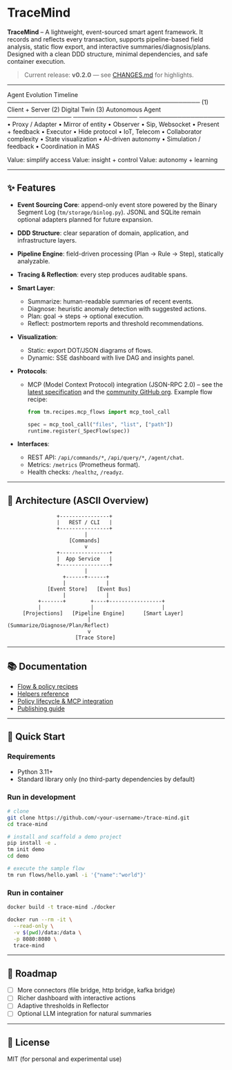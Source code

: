 # TraceMind

**TraceMind** – A lightweight, event-sourced smart agent framework.
It records and reflects every transaction, supports pipeline-based field analysis, static flow export, and interactive summaries/diagnosis/plans.
Designed with a clean DDD structure, minimal dependencies, and safe container execution.

> Current release: **v0.2.0** — see [CHANGES.md](CHANGES.md) for highlights.

---

Agent Evolution Timeline
─────────────────────────────────────────────
(1) Client + Server        (2) Digital Twin         (3) Autonomous Agent
    ───────────────        ───────────────          ────────────────────
    • Proxy / Adapter      • Mirror of entity       • Observer
    • Sip, Websocket       • Present + feedback     • Executor
    • Hide protocol        • IoT, Telecom           • Collaborator
      complexity           • State visualization    • AI-driven autonomy
                           • Simulation / feedback  • Coordination in MAS

 Value: simplify access    Value: insight + control Value: autonomy + learning

---

## ✨ Features

* **Event Sourcing Core**: append-only event store powered by the Binary Segment Log (`tm/storage/binlog.py`). JSONL and SQLite remain optional adapters planned for future expansion.
* **DDD Structure**: clear separation of domain, application, and infrastructure layers.
* **Pipeline Engine**: field-driven processing (Plan → Rule → Step), statically analyzable.
* **Tracing & Reflection**: every step produces auditable spans.
* **Smart Layer**:

  * Summarize: human-readable summaries of recent events.
  * Diagnose: heuristic anomaly detection with suggested actions.
  * Plan: goal → steps → optional execution.
  * Reflect: postmortem reports and threshold recommendations.
* **Visualization**:

  * Static: export DOT/JSON diagrams of flows.
  * Dynamic: SSE dashboard with live DAG and insights panel.
* **Protocols**:

  * MCP (Model Context Protocol) integration (JSON-RPC 2.0) – see the
    [latest specification](https://modelcontextprotocol.io/specification/latest)
    and the [community GitHub org](https://github.com/modelcontextprotocol).
    Example flow recipe:
    ```python
    from tm.recipes.mcp_flows import mcp_tool_call

    spec = mcp_tool_call("files", "list", ["path"])
    runtime.register(_SpecFlow(spec))
    ```
* **Interfaces**:

  * REST API: `/api/commands/*`, `/api/query/*`, `/agent/chat`.
  * Metrics: `/metrics` (Prometheus format).
  * Health checks: `/healthz`, `/readyz`.

---

## 📂 Architecture (ASCII Overview)

```
                +----------------+
                |   REST / CLI   |
                +----------------+
                         |
                    [Commands]
                         v
                +----------------+
                |  App Service   |
                +----------------+
                         |
                  +------+------+
                  |             |
             [Event Store]   [Event Bus]
                  |             |
          +-------+        +----+-----------------+
          |                |                      |
     [Projections]   [Pipeline Engine]      [Smart Layer]
                          |              (Summarize/Diagnose/Plan/Reflect)
                          v
                      [Trace Store]
```

---

## 📚 Documentation

- [Flow & policy recipes](docs/recipes-v1.md)
- [Helpers reference](docs/helpers.md)
- [Policy lifecycle & MCP integration](docs/policy.md)
- [Publishing guide](docs/publish.md)

---

## 🚀 Quick Start

### Requirements

* Python 3.11+
* Standard library only (no third-party dependencies by default)

### Run in development

```bash
# clone
git clone https://github.com/<your-username>/trace-mind.git
cd trace-mind

# install and scaffold a demo project
pip install -e .
tm init demo
cd demo

# execute the sample flow
tm run flows/hello.yaml -i '{"name":"world"}'
```

### Run in container

```bash
docker build -t trace-mind ./docker

docker run --rm -it \
  --read-only \
  -v $(pwd)/data:/data \
  -p 8080:8080 \
  trace-mind
```

---

## 🧩 Roadmap

* [ ] More connectors (file bridge, http bridge, kafka bridge)
* [ ] Richer dashboard with interactive actions
* [ ] Adaptive thresholds in Reflector
* [ ] Optional LLM integration for natural summaries

---

## 📜 License

MIT (for personal and experimental use)
